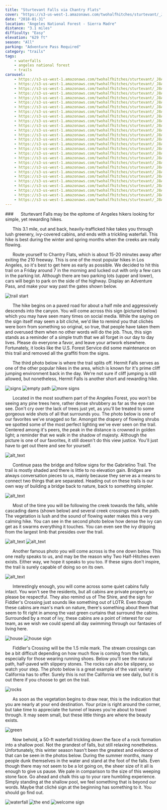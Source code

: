 ```yaml
---
title: "Sturtevant Falls via Chantry Flats"
cover: "https://s3-us-west-1.amazonaws.com/twohalfhitches/sturtevant/_J8A4928.jpg"
date: "2018-01-31"
location: "Angeles National Forest - Sierra Madre"
distance: "3.1 miles"
difficulty: "Easy"
elevation: "629 ft"
season: "All"
parking: "Adventure Pass Required"
category: "trails"
tags:
    - waterfalls
    - angeles national forest
    - trails
carousel:
    - https://s3-us-west-1.amazonaws.com/twohalfhitches/sturtevant/_J8A4807.jpg
    - https://s3-us-west-1.amazonaws.com/twohalfhitches/sturtevant/_J8A4812.jpg
    - https://s3-us-west-1.amazonaws.com/twohalfhitches/sturtevant/_J8A4816.jpg
    - https://s3-us-west-1.amazonaws.com/twohalfhitches/sturtevant/_J8A4807.jpg
    - https://s3-us-west-1.amazonaws.com/twohalfhitches/sturtevant/_J8A4812.jpg
    - https://s3-us-west-1.amazonaws.com/twohalfhitches/sturtevant/_J8A4816.jpg
    - https://s3-us-west-1.amazonaws.com/twohalfhitches/sturtevant/_J8A4807.jpg
    - https://s3-us-west-1.amazonaws.com/twohalfhitches/sturtevant/_J8A4812.jpg
    - https://s3-us-west-1.amazonaws.com/twohalfhitches/sturtevant/_J8A4816.jpg
    - https://s3-us-west-1.amazonaws.com/twohalfhitches/sturtevant/_J8A4807.jpg
    - https://s3-us-west-1.amazonaws.com/twohalfhitches/sturtevant/_J8A4812.jpg
    - https://s3-us-west-1.amazonaws.com/twohalfhitches/sturtevant/_J8A4816.jpg
    - https://s3-us-west-1.amazonaws.com/twohalfhitches/sturtevant/_J8A4807.jpg
    - https://s3-us-west-1.amazonaws.com/twohalfhitches/sturtevant/_J8A4812.jpg
    - https://s3-us-west-1.amazonaws.com/twohalfhitches/sturtevant/_J8A4816.jpg
    - https://s3-us-west-1.amazonaws.com/twohalfhitches/sturtevant/_J8A4807.jpg
    - https://s3-us-west-1.amazonaws.com/twohalfhitches/sturtevant/_J8A4812.jpg
    - https://s3-us-west-1.amazonaws.com/twohalfhitches/sturtevant/_J8A4816.jpg
    - https://s3-us-west-1.amazonaws.com/twohalfhitches/sturtevant/_J8A4807.jpg
    - https://s3-us-west-1.amazonaws.com/twohalfhitches/sturtevant/_J8A4812.jpg
    - https://s3-us-west-1.amazonaws.com/twohalfhitches/sturtevant/_J8A4816.jpg
    - https://s3-us-west-1.amazonaws.com/twohalfhitches/sturtevant/_J8A4807.jpg
    - https://s3-us-west-1.amazonaws.com/twohalfhitches/sturtevant/_J8A4812.jpg
    - https://s3-us-west-1.amazonaws.com/twohalfhitches/sturtevant/_J8A4816.jpg
    - https://s3-us-west-1.amazonaws.com/twohalfhitches/sturtevant/_J8A4807.jpg
    - https://s3-us-west-1.amazonaws.com/twohalfhitches/sturtevant/_J8A4812.jpg
    - https://s3-us-west-1.amazonaws.com/twohalfhitches/sturtevant/_J8A4816.jpg
---
```


###&nbsp;&nbsp;&nbsp;&nbsp;&nbsp;&nbsp;Sturtevant Falls may be the epitome of Angeles hikers looking for simple, yet rewarding hikes.

&nbsp;&nbsp;&nbsp;&nbsp;&nbsp;&nbsp;This 3.1 mile, out and back, heavily-trafficked hike takes you
through lush greenery, ivy-covered cabins, and ends with a trickling waterfall.
This hike is best during the winter and spring months when the creeks are really flowing.

&nbsp;&nbsp;&nbsp;&nbsp;&nbsp;&nbsp;Route yourself to Chantry Flats, which is about 15-20 minutes away after exiting
the 210 freeway. This is one of the most popular hikes in Los Angeles, so it's best
to get here as early as possible. We decided to hit this trail on a Friday around 7
in the morning and lucked out with only a few cars in the parking lot. Although
there are two parking lots (upper and lower), cars will begin to park on the side
of the highway. Display an Adventure Pass, and make your way past the gates shown
below.

![trail start](https://s3-us-west-1.amazonaws.com/twohalfhitches/sturtevant/_J8A4807.jpg)

&nbsp;&nbsp;&nbsp;&nbsp;&nbsp;&nbsp;The hike begins on a paved road for about a half mile and aggressively descends
into the canyon. You will come across this sign (pictured below) which you may
have seen many times on social media. While the saying on the sign itself may
seem a bit cliché, we'd like to remind you that clichés were born from something
so original, so true, that people have taken them and overused them when no other
words will do the job. Thus, this sign stands as a reminder of a simple truth that
we all forget in our day to day lives. Please do everyone a favor, and leave your
artwork elsewhere. Fortunately, it looks like the U.S. Forest Service did some
maintenance on this trail and removed all the graffiti from the signs.

&nbsp;&nbsp;&nbsp;&nbsp;&nbsp;&nbsp;The third photo below is where the trail splits off. Hermit Falls serves as one of
the other popular hikes in the area, which is known for it's prime cliff jumping
environment back in the day. We're not sure if cliff jumping is still allowed, but
nonetheless, Hermit Falls is another short and rewarding hike.

![signs](https://s3-us-west-1.amazonaws.com/twohalfhitches/sturtevant/_J8A4812.jpg "Signs")
![empty path](https://s3-us-west-1.amazonaws.com/twohalfhitches/sturtevant/_J8A4816.jpg "empty path")
![more signs](https://s3-us-west-1.amazonaws.com/twohalfhitches/sturtevant/_J8A4813.jpg "more signs")

&nbsp;&nbsp;&nbsp;&nbsp;&nbsp;&nbsp;Located in the most southern part of the Angeles Forest, you won't be seeing any
pine trees here, rather dense shrubbery as far as the eye can see. Don't cry over
the lack of trees just yet, as you'll be treated to some gorgeous wide shots of all
that surrounds you. The photo below is one of our favorites we've snagged so far.
Amongst the drapery of flowing shrubs we spotted some of the most perfect lighting
we've ever seen on the trail. Centered among it's peers, the peak in the distance
is crowned in golden light; a reminder that we walk in the shadow of majesty.
Although the picture is one of our favorites, it still doesn't do this view justice.
You'll just have to get out there and see for yourself.

![alt_text](https://s3-us-west-1.amazonaws.com/twohalfhitches/sturtevant/_J8A4815.jpg "woah")

&nbsp;&nbsp;&nbsp;&nbsp;&nbsp;&nbsp;Continue pass the bridge and follow signs for the Gabrielino Trail. The trail is
mostly shaded and there is little to no elevation gain. Bridges are always
conversation pieces to us, mainly because they serve as a means to connect
two things that are separated. Heading out on these trails is our own way of
building a bridge back to nature, back to something simpler.

![alt_text](https://s3-us-west-1.amazonaws.com/twohalfhitches/sturtevant/_J8A4827.jpg "bridge")

&nbsp;&nbsp;&nbsp;&nbsp;&nbsp;&nbsp;Most of the time you will be following the creek towards the falls, while cascading
dams (shown below) and several creek crossings mark the path. The vegetation is
lush and the sound of flowing water makes this a very calming hike. You can see
in the second photo below how dense the ivy can get as it swarms everything it
touches. You can even see the ivy dripping from the largest limb that presides over
the trail.

![alt_text](https://s3-us-west-1.amazonaws.com/twohalfhitches/sturtevant/_J8A4847.jpg "one")
![alt_text](https://s3-us-west-1.amazonaws.com/twohalfhitches/sturtevant/_J8A4857.jpg "two")

&nbsp;&nbsp;&nbsp;&nbsp;&nbsp;&nbsp;Another famous photo you will come across is the one down below. This one really
speaks to us, and may be the reason why Two Half-Hitches even exists. Either way,
we hope it speaks to you too. If these signs don't inspire, the trail is surely
capable of doing so on its own.

![alt_text](https://s3-us-west-1.amazonaws.com/twohalfhitches/sturtevant/_J8A4893.jpg "three")

&nbsp;&nbsp;&nbsp;&nbsp;&nbsp;&nbsp;Interestingly enough, you will come across some quiet cabins fully intact. You
won't see the residents, but all cabins are private property so please be respectful.
They also remind us of The Shire, and the sign for Fiddler's Crossing just sounds
like something out of LOTR. Even though these cabins are man's mark on nature,
there's something about them that seem to fit right in among the vast green
curtains that surround the cabins. Surrounded by a moat of ivy, these cabins
are a point of interest for our team, as we wish we could spend all day swimming
through our fantasies of living here.

![house](https://s3-us-west-1.amazonaws.com/twohalfhitches/sturtevant/_J8A4894.jpg "house")
![house sign](https://s3-us-west-1.amazonaws.com/twohalfhitches/sturtevant/_J8A4899.jpg "house sign")

&nbsp;&nbsp;&nbsp;&nbsp;&nbsp;&nbsp;Fiddler's Crossing will be the 1.5 mile mark. The stream crossings can be a bit
difficult depending on how much flow is coming from the falls, especially for
those wearing running shoes. Below you'll see the natural path, half-paved with
slippery stones. The rocks can also be slippery, so watch your step. The photo
below is a great example of the vast variety California has to offer. Surely this
is not the California we see daily, but it is out there if you choose to get on the
trail.

![rocks](https://s3-us-west-1.amazonaws.com/twohalfhitches/sturtevant/_J8A4904.jpg "rocks")

&nbsp;&nbsp;&nbsp;&nbsp;&nbsp;&nbsp;As soon as the vegetation begins to draw near, this is the indication that you
are nearly at your end destination. Your prize is right around the corner, but
take time to appreciate the tunnel of leaves you're about to travel through. It
may seem small, but these little things are where the beauty exists.

![green](https://s3-us-west-1.amazonaws.com/twohalfhitches/sturtevant/_J8A4914.jpg "green")

&nbsp;&nbsp;&nbsp;&nbsp;&nbsp;&nbsp;Now behold, a 50-ft waterfall trickling down the face of a rock formation into
a shallow pool. Not the grandest of falls, but still relaxing nonetheless.
Unfortunately, this winter season hasn't been the greatest and evidence of
that can be seen in the photos below. During the summer months, many people
dunk themselves in the water and stand at the foot of the falls. Even though
there may not seem to be a lot going on, the sheer size of it all is enough to
give us pause. We pale in comparison to the size of this weeping stone face. Go
ahead and chalk this up to your rare humbling experience. Simply standing at
the shallow pool, we feel something that is beyond our words. Maybe that cliché
sign at the beginning has something to it. You should go find out.

![](https://s3-us-west-1.amazonaws.com/twohalfhitches/sturtevant/_J8A4934.jpg "waterfall")
![](https://s3-us-west-1.amazonaws.com/twohalfhitches/sturtevant/_J8A4933.jpg "the end")
![](https://s3-us-west-1.amazonaws.com/twohalfhitches/sturtevant/_J8A4951.jpg "welcome sign")

